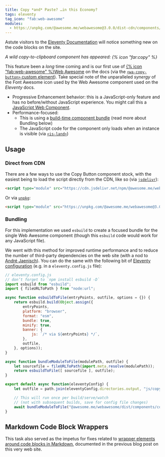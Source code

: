 ```yaml
---
title: Copy *and* Paste? …in this Economy?
tags: eleventy
tag_icon: "fab:web-awesome"
modules:
  - https://unpkg.com/@awesome.me/webawesome@3.0.0/dist-cdn/components/copy-button/copy-button.js
---
```

Astute visitors to the [Eleventy Documentation](https://www.11ty.dev/) will notice something new on the code blocks on the site.

<style>
#demo-fa-copy-button {
	wa-copy-button { line-height: 1; vertical-align: text-bottom; }
	wa-copy-button::part(button) { padding: 0; }
	wa-copy-button::part(copy-icon),
	wa-copy-button::part(success-icon),
	wa-copy-button::part(error-icon) { font-size: 1.3125em;  }
}
</style>
<div id="demo-fa-copy-button"><p><em>A wild copy-to-clipboard component has appeared: <wa-copy-button tooltip-placement="right" value="Unparalleled synergy">{% icon "far:copy" %}</wa-copy-button></em></p></div>

This feature been a _long_ time coming and is our first use of [{% icon "fab:web-awesome" %}Web Awesome](https://webawesome.com/) on the docs (via the [`<wa-copy-button>` custom element](https://webawesome.com/docs/components/copy-button/)). Take special note of the unparalleled _synergy_ of the Font Awesome icon used by the Web Awesome component used on the _Eleventy_ docs.

- Progressive Enhancement behavior: this is a JavaScript-only feature and has no before/without JavaScript experience. You might call this a [JavaScript Web Component](/web/a-taxonomy-of-web-component-types/#javascript-web-components).
- Performance-focused:
	- This is using a [build-time component bundle](https://github.com/11ty/11ty-website/blob/afd92d6f44332323eda33a9380d5e3979074b497/eleventy.config.js#L479) (read more about Bundling below)
	- The JavaScript code for the component only loads when an instance is visible (via [`<is-land>`](https://www.11ty.dev/docs/plugins/is-land/))

## Usage

### Direct from CDN

There are a few ways to use the Copy Button component stock, with the easiest being to load the script directly from the CDN, like so (via [`jsdelivr`](https://www.jsdelivr.com/)):

```html
<script type="module" src="https://cdn.jsdelivr.net/npm/@awesome.me/webawesome@3.0.0/dist-cdn/components/copy-button/copy-button.js"></script>
```

Or via [`unpkg`](https://www.jsdelivr.com/):

```html
<script type="module" src="https://unpkg.com/@awesome.me/webawesome@3.0.0/dist-cdn/components/copy-button/copy-button.js"></script>
```

### Bundling

For this implementation we used `esbuild` to create a focused bundle for the single Web Awesome component (though this `esbuild` code would work for any JavaScript file).

We went with this method for improved runtime performance and to reduce the number of third-party dependencies on the web site (with a nod to [André Jaenisch](https://jaenis.ch/)). You can do the same with the following bit of [Eleventy configuration](https://www.11ty.dev/docs/config/) (e.g. in a `eleventy.config.js` file):

```js
// eleventy.config.js
// don’t forget to `npm install esbuild -D`
import esbuild from "esbuild";
import { fileURLToPath } from "node:url";

async function esbuildToFile(entryPoints, outfile, options = {}) {
	return esbuild.build(Object.assign({
		entryPoints,
		platform: "browser",
		format: "esm",
		bundle: true,
		minify: true,
		banner: {
			js: `/* via ${entryPoints} */`,
		},
		outfile,
	}, options));
}

async function bundleModuleToFile(modulePath, outfile) {
	let sourcefile = fileURLToPath(import.meta.resolve(modulePath));
	return esbuildToFile([ sourcefile ], outfile);
}

export default async function(eleventyConfig) {
	let outfile = path.join(eleventyConfig.directories.output, "js/copy-button.js");

	// This will run once per build/serve/watch
	// (not with subsequent builds, save for config file changes)
	await bundleModuleToFile("@awesome.me/webawesome/dist/components/copy-button/copy-button.js", outfile);
}
```

## Markdown Code Block Wrappers

This task also served as the impetus for fixes related to [wrapper elements around code blocks in Markdown](/web/markdown-code-wrapper/), documented in the previous blog post on this very web site.
